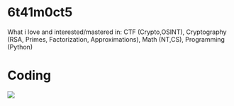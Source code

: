 # 6t41m0ct5
What i love and interested/mastered in: CTF (Crypto,OSINT), Cryptography (RSA, Primes, Factorization, Approximations), Math (NT,CS), Programming (Python)
# Coding
![](https://github.com/user-attachments/assets/7fad5f0e-7454-4714-9089-a6b2a8c74247)
